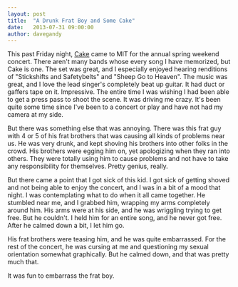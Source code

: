 ```yaml
---
layout: post
title:  "A Drunk Frat Boy and Some Cake"
date:   2013-07-31 09:00:00
author: davegandy
---
```


This past Friday night, [Cake](http://www.cakemusic.com/) came to MIT for the annual spring weekend concert. There aren't many bands whose every song I have memorized, but Cake is one. The set was great, and I especially enjoyed hearing renditions of "Stickshifts and Safetybelts" and "Sheep Go to Heaven". The music was great, and I love the lead singer's completely beat up guitar. It had duct or gaffers tape on it. Impressive. The entire time I was wishing I had been able to get a press pass to shoot the scene. It was driving me crazy. It's been quite some time since I've been to a concert or play and have not had my camera at my side.

But there was something else that was annoying. There was this frat guy with 4 or 5 of his frat brothers that was causing all kinds of problems near us. He was very drunk, and kept shoving his brothers into other folks in the crowd. His brothers were egging him on, yet apologizing when they ran into others. They were totally using him to cause problems and not have to take any responsibility for themselves. Pretty genius, really.

But there came a point that I got sick of this kid. I got sick of getting shoved and not being able to enjoy the concert, and I was in a bit of a mood that night. I was contemplating what to do when it all came together. He stumbled near me, and I grabbed him, wrapping my arms completely around him. His arms were at his side, and he was wriggling trying to get free. But he couldn't. I held him for an entire song, and he never got free. After he calmed down a bit, I let him go.

His frat brothers were teasing him, and he was quite embarrassed. For the rest of the concert, he was cursing at me and questioning my sexual orientation somewhat graphically. But he calmed down, and that was pretty much that.

It was fun to embarrass the frat boy.
